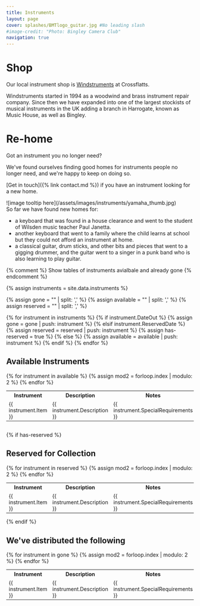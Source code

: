 ```yaml
---
title: Instruments
layout: page 
cover: splashes/BMTlogo_guitar.jpg #No leading slash
#image-credit: "Photo: Bingley Camera Club"
navigation: true
---
```


# Shop

Our local instrument shop is [Windstruments](https://www.windstruments.co.uk/) at Crossflatts. 

Windstruments started in 1994 as a woodwind and brass instrument repair company. Since then we have expanded into one of the largest stockists of musical instruments in the UK adding a branch in Harrogate, known as Music House, as well as Bingley. 

# Re-home

Got an instrument you no longer need? 

We've found ourselves finding good homes for instruments people no longer need, and we're happy to keep on doing so.

[Get in touch]({% link contact.md %}) if you have an instrument looking for a new home.

<div class="container">
<div class="row">
<div class="col-4" markdown="1">
![image tooltip here](/assets/images/instruments/yamaha_thumb.jpg)
</div>
<div class="col-8" markdown="1">
So far we have found new homes for:

 * a keyboard that was found in a house clearance and went to the student of Wilsden music teacher Paul Janetta. 
* another keyboard that went to a family where the child learns at school but they could not afford an instrument at home.
* a classical guitar, drum sticks, and other bits and pieces that went to a gigging drummer, and the guitar went to a singer in a punk band who is also learning to play guitar.
</div>
</div>
</div>

{% comment %}
Show tables of instruments avialbale and already gone
{% endcomment %}

{% assign instruments = site.data.instruments %}

{% assign gone = "" | split: ',' %}
{% assign available = "" | split: ',' %}
{% assign reserved = "" | split: ',' %}

{% for instrument in instruments %}
    {% if instrument.DateOut %}
         {% assign gone = gone | push: instrument %}
    {% elsif instrument.ReservedDate %}
        {% assign reserved = reserved | push: instrument %}
        {% assign has-reserved = true %}
    {% else %}
        {% assign available = available | push: instrument %}
  {% endif %}
{% endfor %}

## Available Instruments
<div style="overflow-x:auto;" >
<table class="events">
<tr>
<th>Instrument</th>
<th>Description</th>
<th>Notes</th>
</tr>
{% for instrument in available %}
{% assign mod2 = forloop.index | modulo: 2 %}

<tr class="event-item {% if mod2 == 0 %}even{% else %}odd{% endif %}">
<td>{{ instrument.Item }}</td>
<td>{{ instrument.Description }}</td>
<td>{{ instrument.SpecialRequirements }}</td>
</tr>
{% endfor %}  
</table>
</div>

{% if has-reserved %}
## Reserved for Collection
<div style="overflow-x:auto;" >
<table class="events">
<tr>
<th>Instrument</th>
<th>Description</th>
<th>Notes</th>
</tr>
{% for instrument in reserved %}
{% assign mod2 = forloop.index | modulo: 2 %}

<tr class="event-item {% if mod2 == 0 %}even{% else %}odd{% endif %}">
<td>{{ instrument.Item }}</td>
<td>{{ instrument.Description }}</td>
<td>{{ instrument.SpecialRequirements }}</td>
</tr>
{% endfor %}  
</table>
</div>
{% endif %}

## We've distributed the following
<div style="overflow-x:auto;" >
<table class="events">
<tr>
<th>Instrument</th>
<th>Description</th>
<th>Notes</th>
</tr>
{% for instrument in gone %}
{% assign mod2 = forloop.index | modulo: 2 %}

<tr class="event-item {% if mod2 == 0 %}even{% else %}odd{% endif %}">
<td>{{ instrument.Item }}</td>
<td>{{ instrument.Description }}</td>
<td>{{ instrument.SpecialRequirements }}</td>
</tr>
{% endfor %}  
</table>
</div>